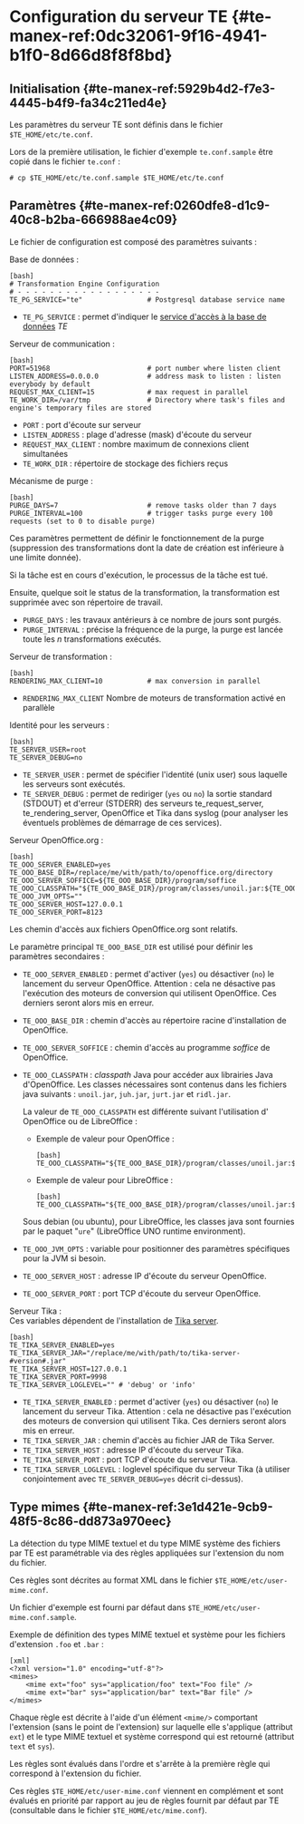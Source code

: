 # Configuration du serveur TE {#te-manex-ref:0dc32061-9f16-4941-b1f0-8d66d8f8f8bd}

## Initialisation {#te-manex-ref:5929b4d2-f7e3-4445-b4f9-fa34c211ed4e}

Les paramètres du serveur TE sont définis dans le fichier `$TE_HOME/etc/te.conf`.

Lors de la première utilisation, le fichier d'exemple `te.conf.sample` être
copié dans le fichier `te.conf` :

    # cp $TE_HOME/etc/te.conf.sample $TE_HOME/etc/te.conf


## Paramètres {#te-manex-ref:0260dfe8-d1c9-40c8-b2ba-666988ae4c09}

Le fichier de configuration est composé des paramètres suivants :


Base de données 
:  

    [bash]
    # Transformation Engine Configuration
    # - - - - - - - - - - - - - - - - - -
    TE_PG_SERVICE="te"                # Postgresql database service name

* `TE_PG_SERVICE` : permet d'indiquer le [service d'accès à la base de données](#te-manex-ref:f6506413-f567-4b5f-b964-510570653886) *TE*

Serveur de communication 
:  

    [bash]
    PORT=51968                        # port number where listen client
    LISTEN_ADDRESS=0.0.0.0            # address mask to listen : listen everybody by default
    REQUEST_MAX_CLIENT=15             # max request in parallel 
    TE_WORK_DIR=/var/tmp              # Directory where task's files and engine's temporary files are stored 

* `PORT` : port d'écoute sur serveur
* `LISTEN_ADDRESS` : plage d'adresse (mask) d'écoute du serveur
* `REQUEST_MAX_CLIENT` : nombre maximum de connexions client simultanées
* `TE_WORK_DIR` : répertoire de stockage des fichiers reçus

Mécanisme de purge 
:  

    [bash]
    PURGE_DAYS=7                      # remove tasks older than 7 days
    PURGE_INTERVAL=100                # trigger tasks purge every 100 requests (set to 0 to disable purge)

Ces paramètres permettent de définir le fonctionnement de la purge (suppression
des transformations dont la date de création est inférieure à une limite
donnée).

Si la tâche est en cours d'exécution, le processus de la tâche est tué.

Ensuite, quelque soit le status de la transformation, la transformation est
supprimée avec son répertoire de travail.

* `PURGE_DAYS` : les travaux antérieurs à ce nombre de jours sont purgés. 
* `PURGE_INTERVAL` : précise la fréquence de la purge, la purge est lancée
  toute les _n_ transformations exécutés.

Serveur de transformation 
:  

    [bash]
    RENDERING_MAX_CLIENT=10           # max conversion in parallel 

* `RENDERING_MAX_CLIENT` Nombre de moteurs de transformation activé en parallèle 

Identité pour les serveurs 
:  

    [bash]
    TE_SERVER_USER=root
    TE_SERVER_DEBUG=no

* `TE_SERVER_USER` : permet de spécifier l'identité (unix user) sous laquelle les serveurs sont exécutés.
* `TE_SERVER_DEBUG` : permet de rediriger (`yes` ou `no`) la sortie standard
  (STDOUT) et d'erreur (STDERR) des serveurs te_request_server,
  te_rendering_server, OpenOffice et Tika dans syslog (pour analyser les
  éventuels problèmes de démarrage de ces services).

Serveur OpenOffice.org 
:   

    [bash]
    TE_OOO_SERVER_ENABLED=yes
    TE_OOO_BASE_DIR=/replace/me/with/path/to/openoffice.org/directory
    TE_OOO_SERVER_SOFFICE=${TE_OOO_BASE_DIR}/program/soffice
    TE_OOO_CLASSPATH="${TE_OOO_BASE_DIR}/program/classes/unoil.jar:${TE_OOO_BASE_DIR}/program/classes/juh.jar:${TE_OOO_BASE_DIR}/program/classes/jurt.jar:${TE_OOO_BASE_DIR}/program/classes/ridl.jar"
    TE_OOO_JVM_OPTS=""
    TE_OOO_SERVER_HOST=127.0.0.1
    TE_OOO_SERVER_PORT=8123

Les chemin d'accès aux fichiers OpenOffice.org sont relatifs.  

Le paramètre principal `TE_OOO_BASE_DIR` est utilisé pour définir les paramètres
secondaires :

* `TE_OOO_SERVER_ENABLED` : permet d'activer (`yes`) ou désactiver (`no`) le
  lancement du serveur OpenOffice. Attention : cela ne désactive pas
  l'exécution des moteurs de conversion qui utilisent OpenOffice. Ces derniers
  seront alors mis en erreur.

* `TE_OOO_BASE_DIR` : chemin d'accès au répertoire racine d'installation de
  OpenOffice.

* `TE_OOO_SERVER_SOFFICE` : chemin d'accès au programme *soffice* de
  OpenOffice.

* `TE_OOO_CLASSPATH` :  _classpath_ Java pour accéder aux librairies Java
  d'OpenOffice. Les classes nécessaires sont contenus dans les fichiers java suivants :
  `unoil.jar`, `juh.jar`, `jurt.jar` et `ridl.jar`.
  
  La valeur de `TE_OOO_CLASSPATH` est différente suivant l'utilisation d'
  OpenOffice ou de LibreOffice :
  
  * Exemple de valeur pour OpenOffice :
    
        [bash]
        TE_OOO_CLASSPATH="${TE_OOO_BASE_DIR}/program/classes/unoil.jar:${TE_OOO_BASE_DIR}/program/classes/juh.jar:${TE_OOO_BASE_DIR}/program/classes/jurt.jar:${TE_OOO_BASE_DIR}/program/classes/ridl.jar"
  
  * Exemple de valeur pour LibreOffice :
    
        [bash]
        TE_OOO_CLASSPATH="${TE_OOO_BASE_DIR}/program/classes/unoil.jar:${TE_OOO_BASE_DIR}/ure/share/java/juh.jar:${TE_OOO_BASE_DIR}/ure/share/java/jurt.jar:${TE_OOO_BASE_DIR}/ure/share/java/ridl.jar"

  Sous debian (ou ubuntu), pour LibreOffice, les classes java sont fournies par 
  le paquet "`ure`" (LibreOffice UNO runtime environment).

* `TE_OOO_JVM_OPTS` : variable pour positionner des paramètres spécifiques pour
  la JVM si besoin.

* `TE_OOO_SERVER_HOST` : adresse IP d'écoute du serveur OpenOffice.

* `TE_OOO_SERVER_PORT` : port TCP d'écoute du serveur OpenOffice.

Serveur Tika
:   
  Ces variables dépendent de l'installation de [Tika server][tikaserver].

    [bash]
    TE_TIKA_SERVER_ENABLED=yes
    TE_TIKA_SERVER_JAR="/replace/me/with/path/to/tika-server-#version#.jar"
    TE_TIKA_SERVER_HOST=127.0.0.1
    TE_TIKA_SERVER_PORT=9998
    TE_TIKA_SERVER_LOGLEVEL="" # 'debug' or 'info'

* `TE_TIKA_SERVER_ENABLED` : permet d'activer (`yes`) ou désactiver (`no`) le
  lancement du serveur Tika. Attention : cela ne désactive pas l'exécution des
  moteurs de conversion qui utilisent Tika. Ces derniers seront alors mis en
  erreur.
* `TE_TIKA_SERVER_JAR` : chemin d'accès au fichier JAR de Tika Server.
* `TE_TIKA_SERVER_HOST` : adresse IP d'écoute du serveur Tika.
* `TE_TIKA_SERVER_PORT` : port TCP d'écoute du serveur Tika.
* `TE_TIKA_SERVER_LOGLEVEL` : loglevel spécifique du serveur Tika (à utiliser
  conjointement avec `TE_SERVER_DEBUG=yes` décrit ci-dessus).

## Type mimes  {#te-manex-ref:3e1d421e-9cb9-48f5-8c86-dd873a970eec}

La détection du type MIME textuel et du type MIME système des fichiers par TE
est paramétrable via des règles appliquées sur l'extension du nom du fichier.

Ces règles sont décrites au format XML dans le fichier
`$TE_HOME/etc/user-mime.conf`.

Un fichier d'exemple est fourni par défaut dans
`$TE_HOME/etc/user-mime.conf.sample`.

Exemple de définition des types MIME textuel et système pour les fichiers
d'extension `.foo` et `.bar` :

    [xml]
    <?xml version="1.0" encoding="utf-8"?>
    <mimes>
        <mime ext="foo" sys="application/foo" text="Foo file" />
        <mime ext="bar" sys="application/bar" text="Bar file" />
    </mimes>

Chaque règle est décrite à l'aide d'un élément `<mime/>` comportant l'extension
(sans le point de l'extension) sur laquelle elle s'applique (attribut `ext`) et
le type MIME textuel et système correspond qui est retourné (attribut `text` et
`sys`).

Les règles sont évalués dans l'ordre et s'arrête à la première règle qui
correspond à l'extension du fichier.

Ces règles `$TE_HOME/etc/user-mime.conf` viennent en complément et sont évalués
en priorité par rapport au jeu de règles fournit par défaut par TE (consultable
dans le fichier `$TE_HOME/etc/mime.conf`).

<!-- links -->

[tikaserver]:  #tika-server

